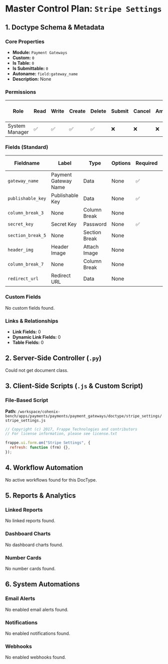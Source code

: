 # Master Control Plan: `Stripe Settings`

## 1. Doctype Schema & Metadata

### Core Properties
- **Module:** `Payment Gateways`
- **Custom:** `0`
- **Is Table:** `0`
- **Is Submittable:** `0`
- **Autoname:** `field:gateway_name`
- **Description:** None

### Permissions
| Role | Read | Write | Create | Delete | Submit | Cancel | Amend | Report | Import | Export | Print | Email | Share | Set User Perms |
|---|---|---|---|---|---|---|---|---|---|---|---|---|---|---|
| System Manager | ✅ | ✅ | ✅ | ✅ | ❌ | ❌ | ❌ | ❌ | ❌ | ❌ | ✅ | ✅ | ✅ | ❌ |


### Fields (Standard)
| Fieldname | Label | Type | Options | Required | Hidden | Read Only | Default | Description |
|---|---|---|---|---|---|---|---|---|
| `gateway_name` | Payment Gateway Name | Data | None | ✅ |  |  | None | None |
| `publishable_key` | Publishable Key | Data | None | ✅ |  |  | None | None |
| `column_break_3` | None | Column Break | None |  |  |  | None | None |
| `secret_key` | Secret Key | Password | None | ✅ |  |  | None | None |
| `section_break_5` | None | Section Break | None |  |  |  | None | None |
| `header_img` | Header Image | Attach Image | None |  |  |  | None | None |
| `column_break_7` | None | Column Break | None |  |  |  | None | None |
| `redirect_url` | Redirect URL | Data | None |  |  |  | None | None |


### Custom Fields
No custom fields found.


### Links & Relationships
- **Link Fields:** 0
- **Dynamic Link Fields:** 0
- **Table Fields:** 0

## 2. Server-Side Controller (`.py`)
Could not get document class.


## 3. Client-Side Scripts (`.js` & Custom Script)
### File-Based Script
**Path:** `/workspace/cohenix-bench/apps/payments/payments/payment_gateways/doctype/stripe_settings/stripe_settings.js`
```javascript
// Copyright (c) 2017, Frappe Technologies and contributors
// For license information, please see license.txt

frappe.ui.form.on("Stripe Settings", {
  refresh: function (frm) {},
});

```




## 4. Workflow Automation
No active workflows found for this DocType.


## 5. Reports & Analytics
### Linked Reports
No linked reports found.


### Dashboard Charts
No dashboard charts found.


### Number Cards
No number cards found.


## 6. System Automations
### Email Alerts
No enabled email alerts found.


### Notifications
No enabled notifications found.


### Webhooks
No enabled webhooks found.
